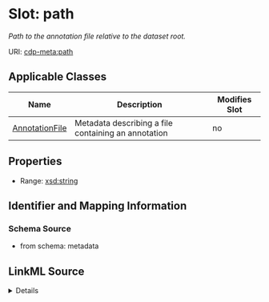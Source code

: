 # Slot: path


_Path to the annotation file relative to the dataset root._



URI: [cdp-meta:path](metadatapath)



<!-- no inheritance hierarchy -->




## Applicable Classes

| Name | Description | Modifies Slot |
| --- | --- | --- |
[AnnotationFile](AnnotationFile.md) | Metadata describing a file containing an annotation |  no  |







## Properties

* Range: [xsd:string](http://www.w3.org/2001/XMLSchema#string)





## Identifier and Mapping Information







### Schema Source


* from schema: metadata




## LinkML Source

<details>
```yaml
name: path
description: Path to the annotation file relative to the dataset root.
from_schema: metadata
exact_mappings:
- cdp-common:annotation_file_path
rank: 1000
alias: path
owner: AnnotationFile
domain_of:
- AnnotationFile
range: string
inlined: true
inlined_as_list: true

```
</details>